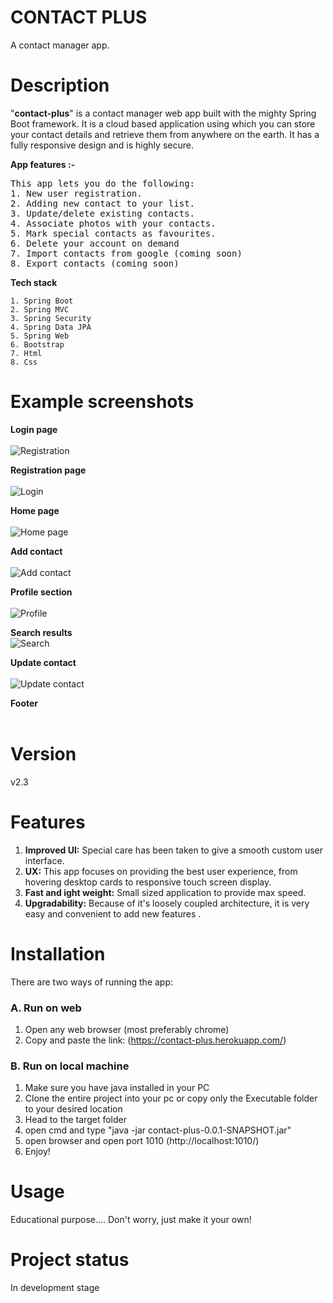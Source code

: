 # CONTACT PLUS
A contact manager app.

# Description
"**contact-plus**" is a contact manager web app built with the mighty Spring Boot framework. It is a cloud based application using which you can store your contact details and retrieve them from anywhere on the earth. It has a fully responsive design and is highly secure. 

**App features :-**

<pre>
This app lets you do the following:
1. New user registration.
2. Adding new contact to your list.
3. Update/delete existing contacts.
4. Associate photos with your contacts.
5. Mark special contacts as favourites.
6. Delete your account on demand
7. Import contacts from google (coming soon)
8. Export contacts (coming soon)
</pre>


**Tech stack**


    1. Spring Boot
    2. Spring MVC
    3. Spring Security
    4. Spring Data JPA
    5. Spring Web
    6. Bootstrap
    7. Html
    8. Css

</pre>      

# Example screenshots
**Login page**<br/><br/>
![Registration](https://github.com/Nawaz2000/contact-manager/tree/master/screenshots/registration.png)

**Registration page**<br/><br/>
![Login](https://github.com/Nawaz2000/contact-manager/tree/master/screenshots/login.png)

**Home page**<br/><br/>
![Home page](https://github.com/Nawaz2000/contact-manager/tree/master/screenshots/home.png)

**Add contact**<br/><br/>
![Add contact](https://github.com/Nawaz2000/contact-manager/tree/master/screenshots/add-contact.png)

**Profile section**<br/><br/>
![Profile](https://github.com/Nawaz2000/contact-manager/tree/master/screenshots/profile.png)

**Search results**<br/>
![Search](https://github.com/Nawaz2000/contact-manager/tree/master/screenshots/search.png)

**Update contact**<br/><br/>
![Update contact](https://github.com/Nawaz2000/contact-manager/tree/master/screenshots/update-contact.png)

**Footer**<br/><br/>

# Version
v2.3

# Features
1. **Improved UI:** Special care has been taken to give a smooth custom user interface. 
2. **UX:** This app focuses on providing the best user experience, from hovering desktop cards to responsive touch screen display.
3. **Fast and ight weight:** Small sized application to provide max speed.
4. **Upgradability:** Because of it's loosely coupled architecture, it is very easy and convenient to add new features  .

# Installation
There are two ways of running the app:<br/>
### **A. Run on web**

1. Open any web browser (most preferably chrome)
2. Copy and paste the link: (https://contact-plus.herokuapp.com/)

### **B. Run on local machine**

1. Make sure you have java installed in your PC
2. Clone the entire project into your pc or copy only the Executable folder to your desired location
3. Head to the target folder
6. open cmd and type "java -jar contact-plus-0.0.1-SNAPSHOT.jar"
7. open browser and open port 1010 (http://localhost:1010/)
8. Enjoy!

# Usage
Educational purpose....
Don't worry, just make it your own!

# Project status
In development stage
